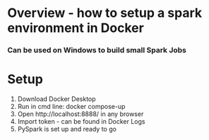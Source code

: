 # Overview - how to setup a spark environment in Docker
### Can be used on Windows to build small Spark Jobs

# Setup
1. Download Docker Desktop
2. Run in cmd line:  docker compose-up
3. Open http://localhost:8888/ in any browser
4. Import token - can be found in Docker Logs
5. PySpark is set up and ready to go

